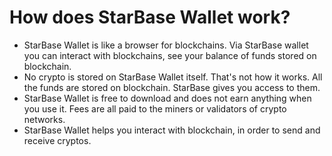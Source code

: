 # How does StarBase Wallet work?

- StarBase Wallet is like a browser for blockchains. Via StarBase wallet you can interact with blockchains, see your balance of funds stored on blockchain.
- No crypto is stored on StarBase Wallet itself. That's not how it works. All the funds are stored on blockchain. StarBase gives you access to them.
- StarBase Wallet is free to download and does not earn anything when you use it. Fees are all paid to the miners or validators of crypto networks.
- StarBase Wallet helps you interact with blockchain, in order to send and receive cryptos.
